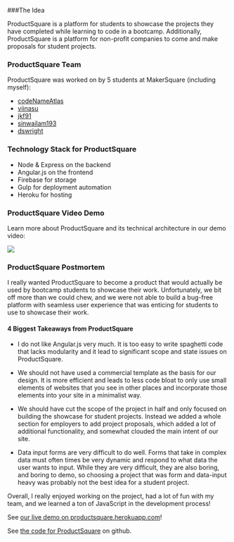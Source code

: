 ###The Idea

ProductSquare is a platform for students to showcase the projects they have completed while learning to code in a bootcamp. Additionally, ProductSquare is a platform for non-profit companies to come and make proposals for student projects.

### ProductSquare Team

ProductSquare was worked on by 5 students at MakerSquare (including myself):

* [codeNameAtlas](https://github.com/codeNameAtlas "See the github profile for CodeNameAtlas")
* [viinasu](https://github.com/viinasu "See the github profile for viinasu")
* [jkf91](https://github.com/jkf91 "See the github profile for jkf91")
* [sinwailam193](https://github.com/sinwailam193 "see the github profile for sinwailam193")
* [dswright](https://github.com/dswright "see the github profile for dswright")

### Technology Stack for ProductSquare

* Node & Express on the backend
* Angular.js on the frontend
* Firebase for storage
* Gulp for deployment automation
* Heroku for hosting

### ProductSquare Video Demo

Learn more about ProductSquare and its technical architecture in our demo video:

[![](/images/projects/product-square-video.png)](https://vimeo.com/142969652)


### ProductSquare Postmortem 

I really wanted ProductSquare to become a product that would actually be used by bootcamp students to showcase their work. Unfortunately, we bit off more than we could chew, and we were not able to build a bug-free platform with seamless user experience that was enticing for students to use to showcase their work.

#### 4 Biggest Takeaways from ProductSquare

* I do not like Angular.js very much. It is too easy to write spaghetti code that lacks modularity and it lead to significant scope and state issues on ProductSquare.

* We should not have used a commercial template as the basis for our design. It is more efficient and leads to less code bloat to only use small elements of websites that you see in other places and incorporate those elements into your site in a minimalist way.

* We should have cut the scope of the project in half and only focused on building the showcase for student projects. Instead we added a whole section for employers to add project proposals, which added a lot of additional functionality, and somewhat clouded the main intent of our site.

* Data input forms are very difficult to do well. Forms that take in complex data must often times be very dynamic and respond to what data the user wants to input. While they are very difficult, they are also boring, and boring to demo, so choosing a project that was form and data-input heavy was probably not the best idea for a student project. 

Overall, I really enjoyed working on the project, had a lot of fun with my team, and we learned a ton of JavaScript in the development process!

See [our live demo on productsquare.herokuapp.com](http://productsquare.herokuapp.com/)!

See [the code for ProductSquare](https://github.com/dswright/ProductSquare) on github.



